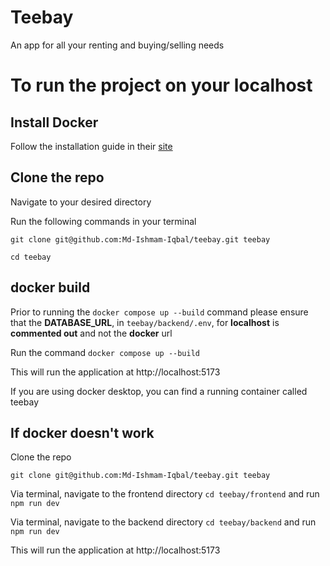 # Teebay

An app for all your renting and buying/selling needs

# To run the project on your localhost

## Install Docker

Follow the installation guide in their [site](https://docs.docker.com/compose/install/)

## Clone the repo

Navigate to your desired directory

Run the following commands in your terminal

`git clone git@github.com:Md-Ishmam-Iqbal/teebay.git teebay`

`cd teebay`

## docker build

Prior to running the `docker compose up --build` command please ensure that the **DATABASE_URL**, in `teebay/backend/.env`, for **localhost** is **commented out** and not the **docker** url

Run the command `docker compose up --build`

This will run the application at http://localhost:5173

If you are using docker desktop, you can find a running container called teebay

## If docker doesn't work

Clone the repo

`git clone git@github.com:Md-Ishmam-Iqbal/teebay.git teebay`

Via terminal, navigate to the frontend directory `cd teebay/frontend` and run `npm run dev`

Via terminal, navigate to the backend directory `cd teebay/backend` and run `npm run dev`

This will run the application at http://localhost:5173
